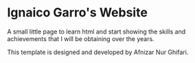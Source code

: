 # Ignaico Garro's Website

A small little page to learn html and start showing the skills and achievements that I will be obtaining over the years.


This template is designed and developed by Afnizar Nur Ghifari.

